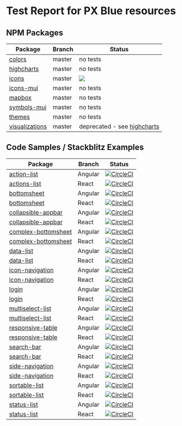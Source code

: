 # Test Report for PX Blue resources

## NPM Packages
| Package | Branch | Status |
|-------|--------|--------|
|[colors](https://github.com/pxblue/colors/tree/master)|master| no tests|
|[highcharts](https://github.com/pxblue/highcharts/tree/master)| master| no tests |
|[icons](https://github.com/pxblue/icons/tree/master)| master | ![](https://img.shields.io/circleci/project/github/pxblue/icons/master.svg?style=flat) |
|[icons-mui](https://github.com/pxblue/icons-mui/tree/master)| master|no tests |
|[mapbox](https://github.com/pxblue/mapbox/tree/master)|master| no tests|
|[symbols-mui](https://github.com/pxblue/symbols-mui/tree/master)|master| no tests|
|[themes](https://github.com/pxblue/themes/tree/master)|master|no tests|
|[visualizations](https://github.com/pxblue/visualizations/tree/master)|master|deprecated - see [highcharts](https://github.com/pxblue/highcharts/tree/master)|

## Code Samples / Stackblitz Examples
| Package | Branch | Status |
|-------|--------|--------|
|[action-list](https://github.com/pxblue/action-list/tree/angular)|Angular|[![CircleCI](https://circleci.com/gh/pxblue/action-list/tree/angular.svg?style=shield)](https://circleci.com/gh/pxblue/action-list/tree/angular)|
|[actions-list](https://github.com/pxblue/action-list/tree/react)|React|[![CircleCI](https://circleci.com/gh/pxblue/action-list/tree/react.svg?style=shield)](https://circleci.com/gh/pxblue/action-list/tree/react)|
|[bottomsheet](https://github.com/pxblue/bottomsheet/tree/angular)|Angular |[![CircleCI](https://circleci.com/gh/pxblue/bottomsheet/tree/angular.svg?style=shield)](https://circleci.com/gh/pxblue/bottomsheet/tree/angular) |
|[bottomsheet](https://github.com/pxblue/bottomsheet/tree/react)|React |[![CircleCI](https://circleci.com/gh/pxblue/bottomsheet/tree/react.svg?style=shield)](https://circleci.com/gh/pxblue/bottomsheet/tree/react) |
|[collapsible-appbar](https://github.com/pxblue/collapsible-appbar/tree/angular)|Angular|[![CircleCI](https://circleci.com/gh/pxblue/collapsible-appbar/tree/angular.svg?style=shield)](https://circleci.com/gh/pxblue/collapsible-appbar/tree/angular)|
|[collapsible-appbar](https://github.com/pxblue/collapsible-appbar/tree/react)|React|[![CircleCI](https://circleci.com/gh/pxblue/collapsible-appbar/tree/react.svg?style=shield)](https://circleci.com/gh/pxblue/collapsible-appbar/tree/react)|
|[complex-bottomsheet](https://github.com/pxblue/complex-bottomsheet/tree/angular)|Angular| [![CircleCI](https://circleci.com/gh/pxblue/complex-bottomsheet/tree/angular.svg?style=shield)](https://circleci.com/gh/pxblue/complex-bottomsheet/tree/angular)|
|[complex-bottomsheet](https://github.com/pxblue/complex-bottomsheet/tree/react)|React| [![CircleCI](https://circleci.com/gh/pxblue/complex-bottomsheet/tree/react.svg?style=shield)](https://circleci.com/gh/pxblue/complex-bottomsheet/tree/react)|
|[data-list](https://github.com/pxblue/data-list/tree/angular)|Angular|[![CircleCI](https://circleci.com/gh/pxblue/data-list/tree/angular.svg?style=shield)](https://circleci.com/gh/pxblue/data-list/tree/angular)|
|[data-list](https://github.com/pxblue/data-list/tree/react)|React|[![CircleCI](https://circleci.com/gh/pxblue/data-list/tree/react.svg?style=shield)](https://circleci.com/gh/pxblue/data-list/tree/react)|
|[icon-navigation](https://github.com/pxblue/icon-navigation/tree/angular)|Angular |[![CircleCI](https://circleci.com/gh/pxblue/icon-navigation/tree/angular.svg?style=shield)](https://circleci.com/gh/pxblue/icon-navigation/tree/angular) |
|[icon-navigation](https://github.com/pxblue/icon-navigation/tree/react)|React|[![CircleCI](https://circleci.com/gh/pxblue/icon-navigation/tree/react.svg?style=shield)](https://circleci.com/gh/pxblue/icon-navigation/tree/react) |
|[login](https://github.com/pxblue/login/tree/angular)| Angular  | [![CircleCI](https://circleci.com/gh/pxblue/login/tree/angular.svg?style=shield)](https://circleci.com/gh/pxblue/login/tree/angular)|
|[login](https://github.com/pxblue/login/tree/react)| React  | [![CircleCI](https://circleci.com/gh/pxblue/login/tree/react.svg?style=shield)](https://circleci.com/gh/pxblue/login/tree/react)|
|[multiselect-list](https://github.com/pxblue/multiselect-list/tree/angular)|Angular|[![CircleCI](https://circleci.com/gh/pxblue/multiselect-list/tree/angular.svg?style=shield)](https://circleci.com/gh/pxblue/multiselect-list/tree/angular)|
|[multiselect-list](https://github.com/pxblue/multiselect-list/tree/react)|React|[![CircleCI](https://circleci.com/gh/pxblue/multiselect-list/tree/react.svg?style=shield)](https://circleci.com/gh/pxblue/multiselect-list/tree/react)|
|[responsive-table](https://github.com/pxblue/responsive-table/tree/angular)|Angular| [![CircleCI](https://circleci.com/gh/pxblue/responsive-table/tree/angular.svg?style=shield)](https://circleci.com/gh/pxblue/responsive-table/tree/angular)|
|[responsive-table](https://github.com/pxblue/responsive-table/tree/react)|React| [![CircleCI](https://circleci.com/gh/pxblue/responsive-table/tree/react.svg?style=shield)](https://circleci.com/gh/pxblue/responsive-table/tree/react)|
|[search-bar](https://github.com/pxblue/search-bar/tree/angular)|Angular|[![CircleCI](https://circleci.com/gh/pxblue/search-bar/tree/angular.svg?style=shield)](https://circleci.com/gh/pxblue/search-bar/tree/angular)|
|[search-bar](https://github.com/pxblue/search-bar/tree/react)|React|[![CircleCI](https://circleci.com/gh/pxblue/search-bar/tree/react.svg?style=shield)](https://circleci.com/gh/pxblue/search-bar/tree/react)|
|[side-navigation](https://github.com/pxblue/side-navigation/tree/angular)|Angular|[![CircleCI](https://circleci.com/gh/pxblue/side-navigation/tree/angular.svg?style=shield)](https://circleci.com/gh/pxblue/side-navigation/tree/angular)|
|[side-navigation](https://github.com/pxblue/side-navigation/tree/react)|React|[![CircleCI](https://circleci.com/gh/pxblue/side-navigation/tree/react.svg?style=shield)](https://circleci.com/gh/pxblue/side-navigation/tree/react)|
|[sortable-list](https://github.com/pxblue/sortable-list/tree/angular)|Angular|[![CircleCI](https://circleci.com/gh/pxblue/sortable-list/tree/angular.svg?style=shield)](https://circleci.com/gh/pxblue/sortable-list/tree/angular) |
|[sortable-list](https://github.com/pxblue/sortable-list/tree/react)|React|[![CircleCI](https://circleci.com/gh/pxblue/sortable-list/tree/react.svg?style=shield)](https://circleci.com/gh/pxblue/sortable-list/tree/react)|
|[status-list](https://github.com/pxblue/status-list/tree/angular)|Angular|[![CircleCI](https://circleci.com/gh/pxblue/status-list/tree/angular.svg?style=shield)](https://circleci.com/gh/pxblue/status-list/tree/angular)|
|[status-list](https://github.com/pxblue/status-list/tree/react)|React|[![CircleCI](https://circleci.com/gh/pxblue/status-list/tree/react.svg?style=shield)](https://circleci.com/gh/pxblue/status-list/tree/react)|
